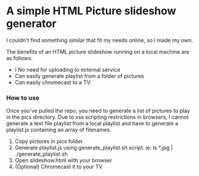 A simple HTML Picture slideshow generator
================

I couldn't find something similar that fit my needs online, so I made my own.

The benefits of an HTML picture slideshow running on a local machine are as follows:

* I No need for uploading to external service
* Can easily generate playlist from a folder of pictures
* Can easily chromecast to a TV.


### How to use
Once you've pulled the repo, you need to generate a list of pictures to play in the pics directory.
Due to xss scripting restrictions in browsers, I cannot generate a text file playlist from a local playlist and have to generate a playlist.js containing an array of filenames.

1. Copy pictures in pics folder
2. Generate playlist.js using generate_playlist.sh script. ie:
    ls *.jpg | ./generate_playlist.sh
3. Open slideshow.html with your browser
4. (Optional) Chromecast it to your TV
  
